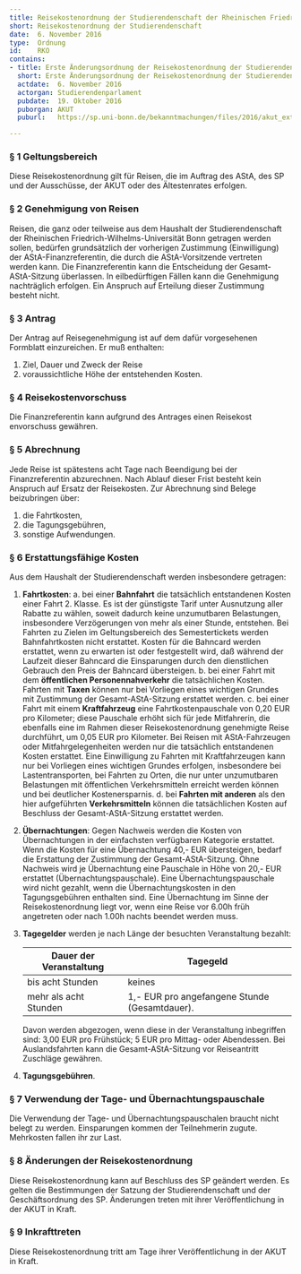 ```yaml
---
title: Reisekostenordnung der Studierendenschaft der Rheinischen Friedrich-Wilhelms-Universität Bonn
short: Reisekostenordnung der Studierendenschaft
date:  6. November 2016
type:  Ordnung
id:    RKO
contains:
- title: Erste Änderungsordnung der Reisekostenordnung der Studierendenschaft der Rheinischen Friedrich-Wilhelms-Universität Bonn
  short: Erste Änderungsordnung der Reisekostenordnung der Studierendenschaft
  actdate:  6. November 2016
  actorgan: Studierendenparlament
  pubdate:  19. Oktober 2016
  puborgan: AKUT
  puburl:   https://sp.uni-bonn.de/bekanntmachungen/files/2016/akut_extra_2016-14-1.pdf

---
```



### § 1 Geltungsbereich

Diese Reisekostenordnung gilt für Reisen, die im Auftrag des AStA, des SP und der 
Ausschüsse, der AKUT oder des Ältestenrates erfolgen.


### § 2 Genehmigung von Reisen

Reisen, die ganz oder teilweise aus dem Haushalt der Studierendenschaft der 
Rheinischen Friedrich-Wilhelms-Universität Bonn getragen werden sollen, bedürfen 
grundsätzlich der vorherigen Zustimmung (Einwilligung) der AStA-Finanzreferentin, die 
durch die AStA-Vorsitzende vertreten werden kann. Die Finanzreferentin kann die 
Entscheidung der Gesamt-AStA-Sitzung überlassen. In eilbedürftigen Fällen kann die 
Genehmigung nachträglich erfolgen. Ein Anspruch auf Erteilung dieser Zustimmung 
besteht nicht.


### § 3 Antrag

Der Antrag auf Reisegenehmigung ist auf dem dafür vorgesehenen Formblatt 
einzureichen. Er muß enthalten:

1. Ziel, Dauer und Zweck der Reise
2. voraussichtliche Höhe der entstehenden Kosten.


### § 4 Reisekostenvorschuss

Die Finanzreferentin kann aufgrund des Antrages einen Reisekost
envorschuss gewähren.


### § 5 Abrechnung

Jede Reise ist spätestens acht Tage nach Beendigung bei der Finanzreferentin 
abzurechnen. Nach Ablauf dieser Frist besteht kein Anspruch auf Ersatz der Reisekosten. 
Zur Abrechnung sind Belege beizubringen über:

1. die Fahrtkosten,
2. die Tagungsgebühren,
3. sonstige Aufwendungen.


### § 6 Erstattungsfähige Kosten

Aus dem Haushalt der Studierendenschaft werden insbesondere getragen:

1. **Fahrtkosten**:
    a. bei einer **Bahnfahrt** die tatsächlich entstandenen Kosten einer Fahrt 2. Klasse. Es ist der günstigste Tarif unter Ausnutzung aller Rabatte zu wählen, soweit dadurch keine unzumutbaren Belastungen, insbesondere Verzögerungen von mehr als einer Stunde, entstehen. Bei Fahrten zu Zielen im Geltungsbereich des Semestertickets werden Bahnfahrtkosten nicht erstattet. Kosten für die Bahncard werden erstattet, wenn zu erwarten ist oder festgestellt wird, daß während der Laufzeit dieser Bahncard die Einsparungen durch den dienstlichen Gebrauch den Preis der Bahncard übersteigen.
    b. bei einer Fahrt mit dem **öffentlichen Personennahverkehr** die tatsächlichen Kosten. Fahrten mit **Taxen** können nur bei Vorliegen eines wichtigen Grundes mit Zustimmung der Gesamt-AStA-Sitzung erstattet werden.
    c. bei einer Fahrt mit einem **Kraftfahrzeug** eine Fahrtkostenpauschale von 0,20 EUR pro Kilometer; diese Pauschale erhöht sich für jede Mitfahrerin, die ebenfalls eine im Rahmen dieser Reisekostenordnung genehmigte Reise durchführt, um 0,05 EUR pro Kilometer. Bei Reisen mit AStA-Fahrzeugen oder Mitfahrgelegenheiten werden nur die tatsächlich entstandenen Kosten erstattet. Eine Einwilligung zu Fahrten mit Kraftfahrzeugen kann nur bei Vorliegen eines wichtigen Grundes erfolgen, insbesondere bei Lastentransporten, bei Fahrten zu Orten, die nur unter unzumutbaren Belastungen mit öffentlichen Verkehrsmitteln erreicht werden können und bei deutlicher Kostenersparnis.
    d. bei **Fahrten mit anderen** als den hier aufgeführten **Verkehrsmitteln** können die tatsächlichen Kosten auf Beschluss der Gesamt-AStA-Sitzung erstattet werden.
2. **Übernachtungen**: Gegen Nachweis werden die Kosten von Übernachtungen in der einfachsten verfügbaren Kategorie erstattet. Wenn die Kosten für eine Übernachtung 40,- EUR übersteigen, bedarf die Erstattung der Zustimmung der Gesamt-AStA-Sitzung. Ohne Nachweis wird je Übernachtung eine Pauschale in Höhe von 20,- EUR erstattet (Übernachtungspauschale). Eine Übernachtungspauschale wird nicht gezahlt, wenn die Übernachtungskosten in den Tagungsgebühren enthalten sind. Eine Übernachtung im Sinne der Reisekostenordnung liegt vor, wenn eine Reise vor 6.00h früh angetreten oder nach 1.00h nachts beendet werden muss.
3. **Tagegelder** werden je nach Länge der besuchten Veranstaltung bezahlt:

    | Dauer der Veranstaltung   | Tagegeld                                      |
    |---------------------------|-----------------------------------------------|
    | bis acht Stunden          | keines                                        |
    | mehr als acht Stunden     | 1,- EUR pro angefangene Stunde (Gesamtdauer). |

    Davon werden abgezogen, wenn diese in der Veranstaltung inbegriffen sind: 3,00 EUR pro Frühstück; 5 EUR pro Mittag- oder Abendessen. Bei Auslandsfahrten kann die Gesamt-AStA-Sitzung vor Reiseantritt Zuschläge gewähren.
4. **Tagungsgebühren**.


### § 7 Verwendung der Tage- und Übernachtungspauschale

Die Verwendung der Tage- und Übernachtungspauschalen braucht nicht belegt zu werden. Einsparungen kommen der Teilnehmerin zugute. Mehrkosten fallen ihr zur Last.


### § 8 Änderungen der Reisekostenordnung

Diese Reisekostenordnung kann auf Beschluss des SP geändert werden. Es gelten die Bestimmungen der Satzung der Studierendenschaft und der Geschäftsordnung des SP. 
Änderungen treten mit ihrer Veröffentlichung in der AKUT in Kraft.


### § 9 Inkrafttreten

Diese Reisekostenordnung tritt am Tage ihrer Veröffentlichung in der AKUT in Kraft.
